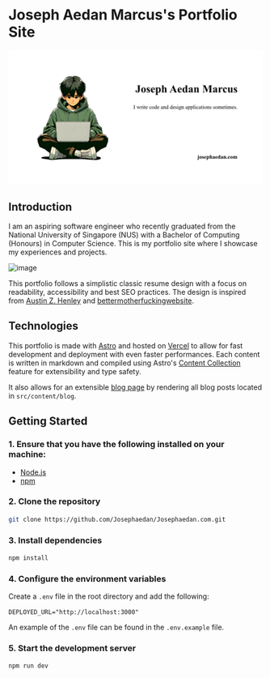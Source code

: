 # Joseph Aedan Marcus's Portfolio Site

![Portfolio](./public/images/og-image.webp)

## Introduction

I am an aspiring software engineer who recently graduated from the National University of Singapore (NUS) with a Bachelor of Computing (Honours) in Computer Science. This is my portfolio site where I showcase my experiences and projects.

![image](https://github.com/Josephaedan/Josephaedan.com/assets/48595194/e0ef8cf1-ff79-4866-bf06-21a7022bd311)

This portfolio follows a simplistic classic resume design with a focus on readability, accessibility and best SEO practices. The design is inspired from [Austin Z. Henley](https://austinhenley.com/index.html) and [bettermotherfuckingwebsite](http://bettermotherfuckingwebsite.com/).

## Technologies

This portfolio is made with [Astro](https://astro.build/) and hosted on [Vercel](https://vercel.com/) to allow for fast development and deployment with even faster performances. Each content is written in markdown and compiled using Astro's [Content Collection](https://docs.astro.build/guides/content-collections) feature for extensibility and type safety.

It also allows for an extensible [blog page](https://josephaedan.com/blog) by rendering all blog posts located in `src/content/blog`.

## Getting Started

### 1. Ensure that you have the following installed on your machine:

- [Node.js](https://nodejs.org/en/)
- [npm](https://www.npmjs.com/)

### 2. Clone the repository

```bash
git clone https://github.com/Josephaedan/Josephaedan.com.git
```

### 3. Install dependencies

```bash
npm install
```

### 4. Configure the environment variables

Create a `.env` file in the root directory and add the following:

```env
DEPLOYED_URL="http://localhost:3000"
```

An example of the `.env` file can be found in the `.env.example` file.

### 5. Start the development server

```bash
npm run dev
```
